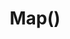 ---
title: Map()
position: 4.1
type: array
description: It returns a map using by key and value the ones defined in the funcion
---